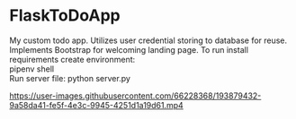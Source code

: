 # FlaskToDoApp
My custom todo app. Utilizes user credential storing to database for reuse.  Implements Bootstrap for welcoming landing page.
To run install requirements
create environment:
<br>
  pipenv shell
<br>
Run server file:
  python server.py
  


https://user-images.githubusercontent.com/66228368/193879432-9a58da41-fe5f-4e3c-9945-4251d1a19d61.mp4


